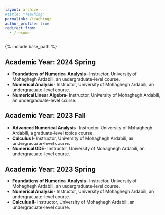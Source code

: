 ```yaml
---
layout: archive
#title: "Teaching"
permalink: /teaching/
author_profile: true
redirect_from:
  - /resume
---
```


{% include base_path %}

## Academic Year: 2024 Spring
* **Foundations of Numerical Analysis**- Instructor, University of Mohaghegh Ardabili, an undergraduate-level course.
* **Numerical Analysis**- Instructor, University of Mohaghegh Ardabili, an undergraduate-level course.
* **Numerical Linear Algebra**- Instructor, University of Mohaghegh Ardabili, an undergraduate-level course.

## Academic Year: 2023 Fall
* **Advanced Numerical Analysis**- Instructor, University of Mohaghegh Ardabili, a graduate-level topics course.
* **Calculus I**- Instructor, University of Mohaghegh Ardabili, an undergraduate-level course.
* **Numerical ODE**- Instructor, University of Mohaghegh Ardabili, an undergraduate-level course.

## Academic Year: 2023 Spring
* **Foundations of Numerical Analysis**- Instructor, University of Mohaghegh Ardabili, an undergraduate-level course.
* **Numerical Analysis**- Instructor, University of Mohaghegh Ardabili, an undergraduate-level course.
* **Calculus II**- Instructor, University of Mohaghegh Ardabili, an undergraduate-level course.
